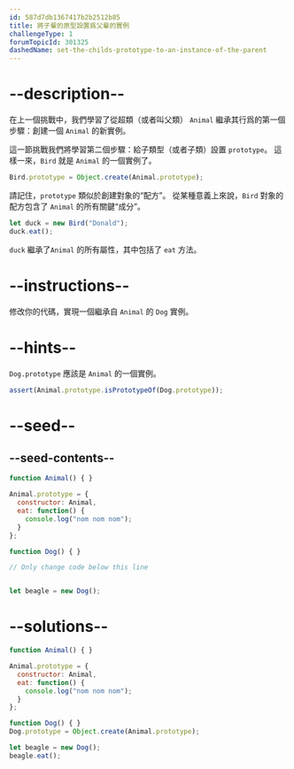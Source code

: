 ```yaml
---
id: 587d7db1367417b2b2512b85
title: 將子輩的原型設置爲父輩的實例
challengeType: 1
forumTopicId: 301325
dashedName: set-the-childs-prototype-to-an-instance-of-the-parent
---
```


# --description--

在上一個挑戰中，我們學習了從超類（或者叫父類） `Animal` 繼承其行爲的第一個步驟：創建一個 `Animal` 的新實例。

這一節挑戰我們將學習第二個步驟：給子類型（或者子類）設置 `prototype`。 這樣一來，`Bird` 就是 `Animal` 的一個實例了。

```js
Bird.prototype = Object.create(Animal.prototype);
```

請記住，`prototype` 類似於創建對象的“配方”。 從某種意義上來說，`Bird` 對象的配方包含了 `Animal` 的所有關鍵“成分”。

```js
let duck = new Bird("Donald");
duck.eat();
```

`duck` 繼承了`Animal` 的所有屬性，其中包括了 `eat` 方法。

# --instructions--

修改你的代碼，實現一個繼承自 `Animal` 的 `Dog` 實例。

# --hints--

`Dog.prototype` 應該是 `Animal` 的一個實例。

```js
assert(Animal.prototype.isPrototypeOf(Dog.prototype));
```

# --seed--

## --seed-contents--

```js
function Animal() { }

Animal.prototype = {
  constructor: Animal,
  eat: function() {
    console.log("nom nom nom");
  }
};

function Dog() { }

// Only change code below this line


let beagle = new Dog();
```

# --solutions--

```js
function Animal() { }

Animal.prototype = {
  constructor: Animal,
  eat: function() {
    console.log("nom nom nom");
  }
};

function Dog() { }
Dog.prototype = Object.create(Animal.prototype);

let beagle = new Dog();
beagle.eat();
```
